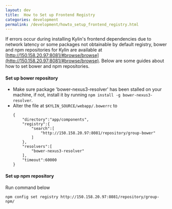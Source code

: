 ```yaml
---
layout: dev
title:  How to Set up Frontend Registry
categories: development
permalink: /development/howto_setup_frontend_registry.html
---
```


If errors occur during installing Kylin's frontend dependencies due to network latency or some packages not obtainable by default registry, bower and npm repositories for Kylin are available at [http://150.158.20.97:8081/#browse/browse](http://150.158.20.97:8081/#browse/browse). Below are some guides about how to set bower and npm repositories.

#### Set up bower repository
- Make sure package 'bower-nexus3-resolver' has been stalled on your machine, if not, install it by running `npm install -g bower-nexus3-resolver`.
- Alter the file at `$KYLIN_SOURCE/webapp/.bowerrc` to
    ```
    {
        "directory":"app/components",
        "registry":{
            "search":[
                "http://150.158.20.97:8081/repository/group-bower"
            ]
        },
        "resolvers":[
            "bower-nexus3-resolver"
        ],
        "timeout":60000
    }
    ```

#### Set up npm repository
Run command below
```
npm config set registry http://150.158.20.97:8081/repository/group-npm/
```